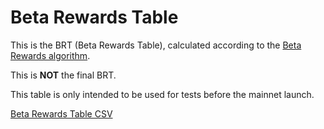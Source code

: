 # Beta Rewards Table <Badge type="warning" text="Calculated 2024-04-04" />

This is the BRT (Beta Rewards Table), calculated according to the [Beta Rewards algorithm](/docs/station-rewards.html#beta-rewards).

This is **NOT** the final BRT. 

This table is only intended to be used for tests before the mainnet launch.

[Beta Rewards Table CSV](20240404-brt.csv)
